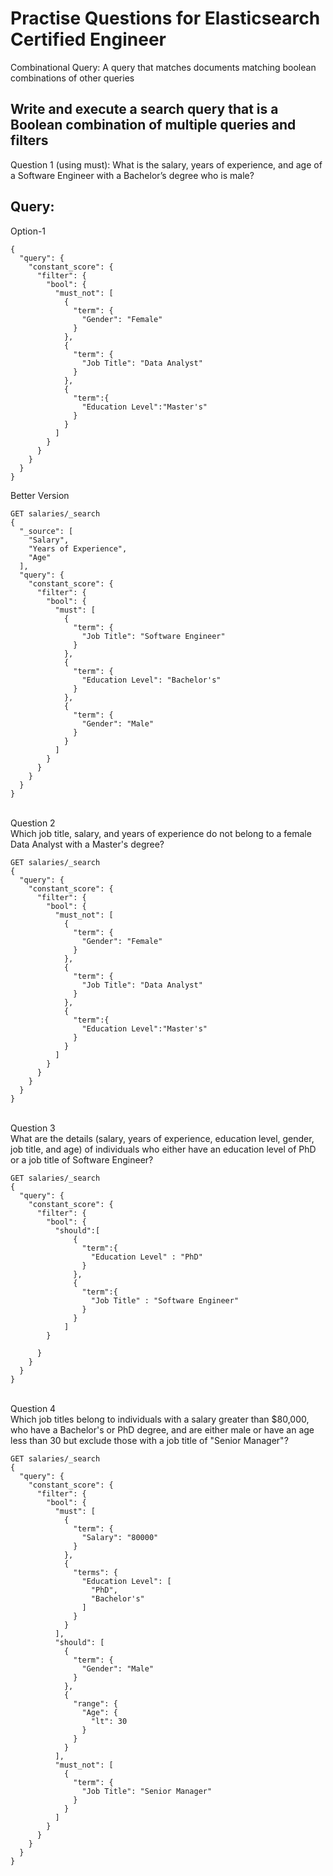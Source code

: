 # Practise Questions for Elasticsearch Certified Engineer
Combinational Query: A query that matches documents matching boolean combinations of other queries


## Write and execute a search query that is a Boolean combination of multiple queries and filters

Question 1 (using must):
What is the salary, years of experience, and age of a Software Engineer with a Bachelor’s degree who is male? <br>
## Query: <br>
Option-1
```
{
  "query": {
    "constant_score": {
      "filter": {
        "bool": {
          "must_not": [
            {
              "term": {
                "Gender": "Female"
              }
            },
            {
              "term": {
                "Job Title": "Data Analyst"
              }
            },
            {
              "term":{
                "Education Level":"Master's"
              }
            }
          ]
        }
      }
    }
  }
}

```
Better Version
```
GET salaries/_search
{
  "_source": [
    "Salary",
    "Years of Experience",
    "Age"
  ],
  "query": {
    "constant_score": {
      "filter": {
        "bool": {
          "must": [
            {
              "term": {
                "Job Title": "Software Engineer"
              }
            },
            {
              "term": {
                "Education Level": "Bachelor's"
              }
            },
            {
              "term": {
                "Gender": "Male"
              }
            }
          ]
        }
      }
    }
  }
}
```
<br>
Question 2 <br>
Which job title, salary, and years of experience do not belong to a female Data Analyst with a Master's degree? 
<br>

```
GET salaries/_search
{
  "query": {
    "constant_score": {
      "filter": {
        "bool": {
          "must_not": [
            {
              "term": {
                "Gender": "Female"
              }
            },
            {
              "term": {
                "Job Title": "Data Analyst"
              }
            },
            {
              "term":{
                "Education Level":"Master's"
              }
            }
          ]
        }
      }
    }
  }
}
```
<br>
Question 3 <br>
What are the details (salary, years of experience, education level, gender, job title, and age) of individuals who either have an education level of PhD or a job title of Software Engineer? 
<br>

```
GET salaries/_search
{
  "query": {
    "constant_score": {
      "filter": {
        "bool": {
          "should":[
              {
                "term":{
                  "Education Level" : "PhD"
                }
              },
              {
                "term":{
                  "Job Title" : "Software Engineer"
                }
              }
            ]
        }
        
      }
    }
  }
}
```
<br>
Question 4 
<br>
Which job titles belong to individuals with a salary greater than $80,000, who have a Bachelor's or PhD degree, and are either male or have an age less than 30  but exclude those with a job title of "Senior Manager"?
<br>

```
GET salaries/_search
{
  "query": {
    "constant_score": {
      "filter": {
        "bool": {
          "must": [
            {
              "term": {
                "Salary": "80000"
              }
            },
            {
              "terms": {
                "Education Level": [
                  "PhD",
                  "Bachelor's"
                ]
              }
            }
          ],
          "should": [
            {
              "term": {
                "Gender": "Male"
              }
            },
            {
              "range": {
                "Age": {
                  "lt": 30
                }
              }
            }
          ],
          "must_not": [
            {
              "term": {
                "Job Title": "Senior Manager"
              }
            }
          ]
        }
      }
    }
  }
}
```
<br>
